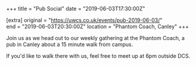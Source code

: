 +++
title = "Pub Social"
date = "2019-06-03T17:30:00Z"

[extra]
original = "https://uwcs.co.uk/events/pub-2019-06-03/"    
end = "2019-06-03T20:30:00Z"
location = "Phantom Coach, Canley"
+++

Join us as we head out to our weekly gathering at the Phantom Coach, a pub in Canley about a 15 minute walk from campus.

If you'd like to walk there with us, feel free to meet up at 6pm outside DCS.

